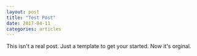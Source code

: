 ```yaml
---
layout: post
title: "Test Post"
date: 2017-04-11
categories: articles
---
```


This isn't a real post. Just a template to get your started. Now it's orginal. 
